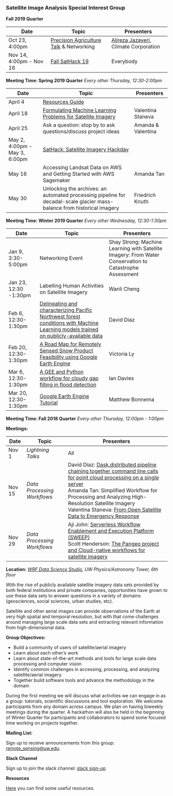 <link href="assets/css/style.scss" rel="stylesheet">

### Satellite Image Analysis Special Interest Group

**Fall 2019 Quarter**

|Date | Topic | Presenters |
|-----|-------|------------|
|Oct 23, 4:00pm |[Precision Agriculture Talk](https://gist.github.com/scisco/027cd4f06fd087b21c518e1cf34e311f) & Networking  | [Alireza Jazayeri](https://www.linkedin.com/in/scisco7/), Climate Corporation |
|Nov 14, 4:00pm - Nov 16 | [Fall SatHack 19](https://uwescience.github.io/sat-image-analysis/sathack) | Everybody |

**Meeting Time: Spring 2019 Quarter** *Every other Thursday, 12:30-2:00pm*

|Date      | Topic | Presenters |
|----------|-------| -----------|
|April 4 | [Resources Guide](https://uwescience.github.io/sat-image-analysis/resources)| |
|April 18 | [Formulating Machine Learning Problems for Satellite Imagery](https://github.com/uwescience/sat-image-analysis/blob/master/presentations/SatML_Valentina.pdf)| Valentina Staneva |
|April 25| Ask a question: stop by to ask questions/discuss project ideas| Amanda & Valentina|
|May 2, 4:00pm - May 3, 6:00pm| [SatHack: Satellite Imagery Hackday](https://uwescience.github.io/sat-image-analysis/sathack)|
|May 16| Accessing Landsat Data on AWS and Getting Started with AWS Sagemaker | Amanda Tan|
|May 30| Unlocking the archives: an automated processing pipeline for decadal-scale glacier mass-balance from historical imagery | Friedrich Knuth|


**Meeting Time: Winter 2019 Quarter** *Every other Wednesday, 12:30-1:30pm*

|Date      | Topic | Presenters |
|----------|-------| -----------|
|Jan 9, 3:30-5:00pm | Networking Event| Shay Strong: Machine Learning with Satellite Imagery: From Water Conservation to Catastrophe Assessment|
|Jan 23, 12:30 -1:30pm |Labelling Human Activities on Satellite Imagery| Wanli Cheng |
|Feb 6, 12:30-1:30pm | [Delineating and characterizing Pacific Northwest forest conditions with Machine Learning models trained on publicly-available data](https://github.com/uwescience/sat-image-analysis/blob/master/presentations/Diaz%2C%20David%20-%20Delineating%20Forest%20Types_2019-02-04.pdf) | David Diaz|
|Feb 20, 12:30-1:30pm| [A Road Map for Remotely Sensed Snow Product Feasibility using Google Earth Engine](https://docs.google.com/presentation/d/1AmlI_MC-k0w2rvTiuS4evV6CbLX9zmylwgqQXAlW2Vc/edit?usp=sharing) | Victoria Ly |
|Mar 6, 12:30-1:30pm| [A GEE and Python workflow for cloudy gap filling in flood detection](https://docs.google.com/presentation/d/13pVbatYr_fTeKTcvLzpiKi2CbmFHsdeKAihrQST9q0U/edit#slide=id.p) | Ian Davies |
|Mar 20, 12:30-1:30pm| [Google Earth Engine Tutorial](https://mbonnema.github.io/GoogleEarthEngine/) | Matthew Bonnema |




**Meeting Time: Fall 2018 Quarter**  *Every other Thursday, 12:00pm - 1:00pm*

**Meetings:**

|Date   | Topic | Presenters|
|-------|-------|-----------|
| Nov 1 | *Lightning Talks* | All|
| Nov 15 |  *Data Processing Workflows* | David Diaz: [Dask.distributed pipeline chaining together command line calls for point cloud processing on a single server](https://github.com/Ecotrust/pyFIRS/tree/master/pyFIRS/examples)<br/>Amanda Tan: Simplified Workflow for Processing and Analyzing High-Resolution Satellite Imagery<br/>Valentina Staneva: [From Open Satellite Data to Emergency Response](https://github.com/valentina-s/presentations/blob/master/Staneva_Valentina_Workflow.pdf)|
|Nov 29| *Data Processing Workflows*| Aji John: [Serverless Workflow Enablement and Execution Platform (SWEEP)]() <br/> Scott Henderson: [The Pangeo project and Cloud-native workflows for satellite imagery](https://medium.com/pangeo/cloud-native-geoprocessing-of-earth-observation-satellite-data-with-pangeo-997692d91ca2 )|


**Location:** *[WRF Data Science Studio](https://www.google.com/maps/place/eScience+Institute/@47.6536832,-122.3135565,16z/data=!4m5!3m4!1s0x549014f277b0f15d:0x7c2434f079426d8c!8m2!3d47.6533665!4d-122.3117848), UW Physics/Astronomy Tower, 6th floor*


With the rise of publicly available satellite imagery data sets provided by both federal institutions and private companies, opportunities have grown to use these data sets to answer questions in a variety of domains (geosciences, social sciences, urban studies, etc).

Satellite and other aerial images can provide observations of the Earth at very high spatial and temporal resolution, but with that come challenges around managing large scale data sets and extracting relevant information from high-dimensional data. 

**Group Objectives:**

* Build a community of users of satellite/aerial imagery 
* Learn about each other’s work
* Learn about state-of-the-art methods and tools for large scale data processing and computer vision
* Identify common challenges in accessing, processing, and analyzing satellite/aerial imagery
* Together build software tools and advance the methodology in the domain


During the first meeting we will discuss what activities we can engage in as a group: tutorials, scientific discussions and tool exploration. We welcome participants from any domain across campus. We plan on having biweekly meetings during the quarter. A hackathon will also be held in the beginning of Winter Quarter for participants and collaborators to spend some focused time working on projects together.

**Mailing List:**

Sign up to receive announcements from this group: [remote_sensing@uw.edu](http://mailman11.u.washington.edu/mailman/listinfo/remote_sensing).

**Slack Channel**

Sign up to join the slack channel: [slack sign-up](https://join.slack.com/t/sat-image-analysis/)

**Resources**

[Here](https://uwescience.github.io/sat-image-analysis/resources.html) you can find some useful resources.


